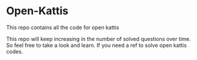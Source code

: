 # Open-Kattis
This repo contains all the code for open kattis

This repo will keep increasing in the number of solved questions over time. 
So feel free to take a look and learn. If you need a ref to solve open kattis codes.
